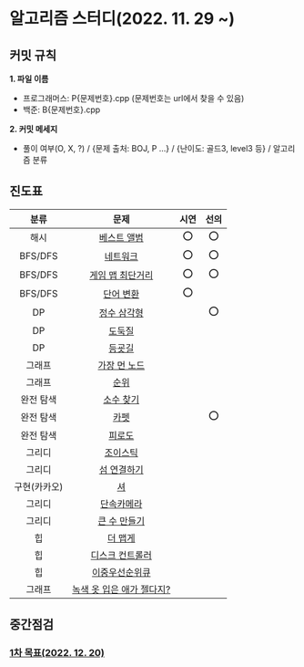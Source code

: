 # 알고리즘 스터디(2022. 11. 29 ~)

## 커밋 규칙
**1. 파일 이름**
- 프로그래머스: P{문제번호}.cpp (문제번호는 url에서 찾을 수 있음)
- 백준: B{문제번호}.cpp  


**2. 커밋 메세지**  
- 풀이 여부(O, X, ?) / {문제 출처: BOJ, P ...} / {난이도: 골드3, level3 등} / 알고리즘 분류

## 진도표
| 분류 | 문제 | 시연 | 선의 |
|:---:|:---:|:---:|:---:|
|해시|[베스트 앨범](https://school.programmers.co.kr/learn/courses/30/lessons/42579)|⭕️|⭕️|
|BFS/DFS|[네트워크](https://school.programmers.co.kr/learn/courses/30/lessons/43162)|⭕️|⭕️|
|BFS/DFS|[게임 맵 최단거리](https://school.programmers.co.kr/learn/courses/30/lessons/1844)|⭕️|⭕️|
|BFS/DFS|[단어 변환](https://school.programmers.co.kr/learn/courses/30/lessons/43163)|⭕️| |
|DP|[정수 삼각형](https://school.programmers.co.kr/learn/courses/30/lessons/43105)| |⭕️|
|DP|[도둑질](https://school.programmers.co.kr/learn/courses/30/lessons/42897)|
|DP|[등굣길](https://school.programmers.co.kr/learn/courses/30/lessons/42898)|
|그래프|[가장 먼 노드](https://school.programmers.co.kr/learn/courses/30/lessons/49189)|
|그래프|[순위](https://school.programmers.co.kr/learn/courses/30/lessons/49191)|
|완전 탐색|[소수 찾기](https://school.programmers.co.kr/learn/courses/30/lessons/42839)|
|완전 탐색|[카펫](https://school.programmers.co.kr/learn/courses/30/lessons/42842)| |⭕️|
|완전 탐색|[피로도](https://school.programmers.co.kr/learn/courses/30/lessons/87946)|
|그리디|[조이스틱](https://school.programmers.co.kr/learn/courses/30/lessons/42860)|
|그리디|[섬 연결하기](https://school.programmers.co.kr/learn/courses/30/lessons/42861)|
|구현(카카오)|[셔](https://school.programmers.co.kr/learn/courses/30/lessons/17678)|
|그리디|[단속카메라](https://school.programmers.co.kr/learn/courses/30/lessons/42884)|
|그리디|[큰 수 만들기](https://school.programmers.co.kr/learn/courses/30/lessons/42883)|
|힙|[더 맵게](https://school.programmers.co.kr/learn/courses/30/lessons/42626)|
|힙|[디스크 컨트롤러](https://school.programmers.co.kr/learn/courses/30/lessons/42627)|
|힙|[이중우선순위큐](https://school.programmers.co.kr/learn/courses/30/lessons/42628)|
|그래프|[녹색 옷 입은 애가 젤다지?](https://www.acmicpc.net/problem/4485)|

## 중간점검
### [1차 목표(2022. 12. 20)](https://school.programmers.co.kr/learn/challenges?order=recent&page=1&partIds=31236)
